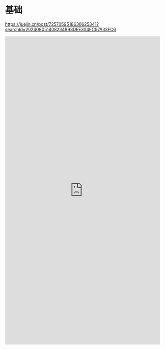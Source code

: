 # 基础


https://juejin.cn/post/7257059518630625341?searchId=202408051408234893DEE304FC97A33FC6


<iframe style="min-height:999px" width="100%" scrolling="no" title="Zdog trefoil" src="https://nbviewer.org/github/AntHubTC/AntHubTC.github.io/blob/master/NumPy/jupterDoc/base.ipynb" frameborder="no" loading="lazy" allowtransparency="true" allowfullscreen="true">


</iframe>
